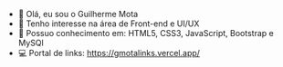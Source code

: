 - 👋 Olá, eu sou o Guilherme Mota
- 👀 Tenho interesse na área de Front-end e UI/UX
- 🌱 Possuo conhecimento em: HTML5, CSS3, JavaScript, Bootstrap e MySQl
- 💻 Portal de links: https://gmotalinks.vercel.app/

